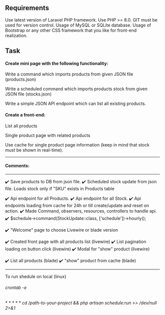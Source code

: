 ## Requirements
Use latest version of Laravel PHP framework.
Use PHP >= 8.0.
GIT must be used for version control.
Usage of MySQL or SQLite database.
Usage of Bootstrap or any other CSS framework that you like for front-end
realization.

## Task

#### Create mini page with the following functionality:

Write a command which imports products from given JSON file (products.json)

Write a scheduled command which imports products stock from given JSON file (stocks.json)

Write a simple JSON API endpoint which can list all existing products.

#### Create a front-end:
List all products

Single product page with related products

Use cache for single product page information (keep in mind that stock must be shown in real-time).

----------------------------
#### Comments:
----------------------------
:heavy_check_mark: Save products to DB from json file.
:heavy_check_mark: Scheduled stock update from json file. 
        Loads stock only if "SKU" exists in Products table

:heavy_check_mark: Api endpoint for all Products.
:heavy_check_mark: Api endpoint for all Stock.
:heavy_check_mark: Api endpoints loading from cache for 24h or till create/update and reset on action.
:heavy_check_mark: Made Command, observers, resources, controllers to handle api. 
:heavy_check_mark: $schedule->command(StockUpdate::class, ['schedule'])->hourly();

:heavy_check_mark: "Welcome" page to choose Livewire or blade version

:heavy_check_mark: Created front page with all products list (livewire)
:heavy_check_mark: List pagination loading on button click (livewire)
:heavy_check_mark: Modal for "show" product (livewire)

:heavy_check_mark: List all products (blade)
:heavy_check_mark: "show" product from cache (blade)


-----------------------
To run shedule on local (linux)
###### crontab -e 
###### * * * * * cd /path-to-your-project && php artisan schedule:run >> /dev/null 2>&1